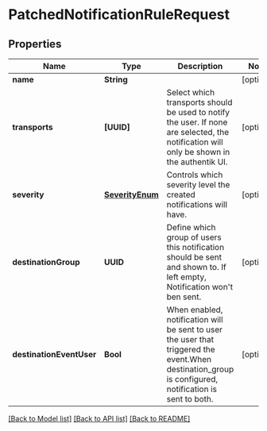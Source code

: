 # PatchedNotificationRuleRequest

## Properties
Name | Type | Description | Notes
------------ | ------------- | ------------- | -------------
**name** | **String** |  | [optional] 
**transports** | **[UUID]** | Select which transports should be used to notify the user. If none are selected, the notification will only be shown in the authentik UI. | [optional] 
**severity** | [**SeverityEnum**](SeverityEnum.md) | Controls which severity level the created notifications will have. | [optional] 
**destinationGroup** | **UUID** | Define which group of users this notification should be sent and shown to. If left empty, Notification won&#39;t ben sent. | [optional] 
**destinationEventUser** | **Bool** | When enabled, notification will be sent to user the user that triggered the event.When destination_group is configured, notification is sent to both. | [optional] 

[[Back to Model list]](../README.md#documentation-for-models) [[Back to API list]](../README.md#documentation-for-api-endpoints) [[Back to README]](../README.md)


